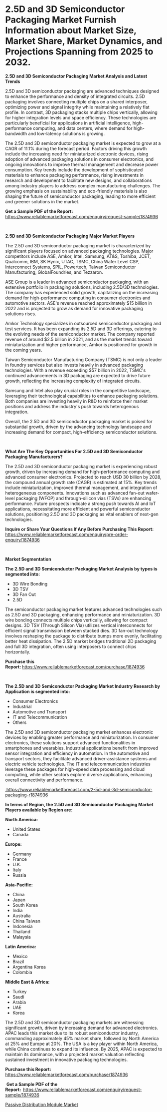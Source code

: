 <p><h1>2.5D and 3D Semiconductor Packaging Market Furnish Information about Market Size, Market Share, Market Dynamics, and Projections Spanning from 2025 to 2032.</h1></p><p><strong>2.5D and 3D Semiconductor Packaging Market Analysis and Latest Trends</strong></p>
<p><p>2.5D and 3D semiconductor packaging are advanced techniques designed to enhance the performance and density of integrated circuits. 2.5D packaging involves connecting multiple chips on a shared interposer, optimizing power and signal integrity while maintaining a relatively flat profile. In contrast, 3D packaging stacks multiple chips vertically, allowing for higher integration levels and space efficiency. These technologies are particularly beneficial for applications in artificial intelligence, high-performance computing, and data centers, where demand for high-bandwidth and low-latency solutions is growing.</p><p>The 2.5D and 3D semiconductor packaging market is expected to grow at a CAGR of 11.1% during the forecast period. Factors driving this growth include the increasing need for miniaturized electronic devices, rising adoption of advanced packaging solutions in consumer electronics, and ongoing innovations to improve thermal management and decrease power consumption. Key trends include the development of sophisticated materials to enhance packaging performance, rising investments in research and development to facilitate new designs, and collaborations among industry players to address complex manufacturing challenges. The growing emphasis on sustainability and eco-friendly materials is also shaping the future of semiconductor packaging, leading to more efficient and greener solutions in the market.</p></p>
<p><strong>Get a Sample PDF of the Report:&nbsp;</strong> <a href="https://www.reliablemarketforecast.com/enquiry/request-sample/1874936?utm_campaign=3175&utm_medium=2&utm_source=Github&utm_content=ia&utm_term=07042025&utm_id=25d-and-3d-semiconductor-packaging">https://www.reliablemarketforecast.com/enquiry/request-sample/1874936</a></p>
<p>&nbsp;</p>
<p><strong>2.5D and 3D Semiconductor Packaging Major Market Players</strong></p>
<p><p>The 2.5D and 3D semiconductor packaging market is characterized by significant players focused on advanced packaging technologies. Major competitors include ASE, Amkor, Intel, Samsung, AT&S, Toshiba, JCET, Qualcomm, IBM, SK Hynix, UTAC, TSMC, China Wafer Level CSP, Interconnect Systems, SPIL, Powertech, Taiwan Semiconductor Manufacturing, GlobalFoundries, and Tezzaron.</p><p>ASE Group is a leader in advanced semiconductor packaging, with an extensive portfolio in packaging solutions, including 2.5D/3D technologies. The company has experienced solid growth, capitalizing on the increasing demand for high-performance computing in consumer electronics and automotive sectors. ASE's revenue reached approximately $15 billion in 2022 and is projected to grow as demand for innovative packaging solutions rises.</p><p>Amkor Technology specializes in outsourced semiconductor packaging and test services. It has been expanding its 2.5D and 3D offerings, catering to the evolving needs of the semiconductor market. The company reported revenue of around $2.5 billion in 2021, and as the market trends toward miniaturization and higher performance, Amkor is positioned for growth in the coming years.</p><p>Taiwan Semiconductor Manufacturing Company (TSMC) is not only a leader in foundry services but also invests heavily in advanced packaging technologies. With a revenue exceeding $57 billion in 2022, TSMC's continued advancements in 3D packaging are expected to drive future growth, reflecting the increasing complexity of integrated circuits.</p><p>Samsung and Intel also play crucial roles in the competitive landscape, leveraging their technological capabilities to enhance packaging solutions. Both companies are investing heavily in R&D to reinforce their market positions and address the industry's push towards heterogenous integration.</p><p>Overall, the 2.5D and 3D semiconductor packaging market is poised for substantial growth, driven by the advancing technology landscape and increasing demand for compact, high-efficiency semiconductor solutions.</p></p>
<p>&nbsp;</p>
<p><strong>What Are The Key Opportunities For 2.5D and 3D Semiconductor Packaging Manufacturers?</strong></p>
<p><p>The 2.5D and 3D semiconductor packaging market is experiencing robust growth, driven by increasing demand for high-performance computing and advanced consumer electronics. Projected to reach USD 30 billion by 2028, the compound annual growth rate (CAGR) is estimated at 15%. Key trends include miniaturization, improved thermal management, and integration of heterogeneous components. Innovations such as advanced fan-out wafer-level packaging (WFOP) and through-silicon vias (TSVs) are enhancing performance. Future prospects indicate a strong push towards AI and IoT applications, necessitating more efficient and powerful semiconductor solutions, positioning 2.5D and 3D packaging as vital enablers of next-gen technologies.</p></p>
<p><strong>Inquire or Share Your Questions If Any Before Purchasing This Report:</strong> <a href="https://www.reliablemarketforecast.com/enquiry/pre-order-enquiry/1874936?utm_campaign=3175&utm_medium=2&utm_source=Github&utm_content=ia&utm_term=07042025&utm_id=25d-and-3d-semiconductor-packaging">https://www.reliablemarketforecast.com/enquiry/pre-order-enquiry/1874936</a></p>
<p>&nbsp;</p>
<p><strong>Market Segmentation</strong></p>
<p><strong>The 2.5D and 3D Semiconductor Packaging Market Analysis by types is segmented into:</strong></p>
<p><ul><li>3D Wire Bonding</li><li>3D TSV</li><li>3D Fan Out</li><li>2.5D</li></ul></p>
<p><p>The semiconductor packaging market features advanced technologies such as 2.5D and 3D packaging, enhancing performance and miniaturization. 3D wire bonding connects multiple chips vertically, allowing for compact designs. 3D TSV (Through Silicon Via) utilizes vertical interconnects for efficient signal transmission between stacked dies. 3D fan-out technology involves reshaping the package to distribute bumps more evenly, facilitating better heat dissipation. The 2.5D market bridges traditional 2D packaging and full 3D integration, often using interposers to connect chips horizontally.</p></p>
<p><strong>Purchase this Report:&nbsp;</strong><a href="https://www.reliablemarketforecast.com/purchase/1874936?utm_campaign=3175&utm_medium=2&utm_source=Github&utm_content=ia&utm_term=07042025&utm_id=25d-and-3d-semiconductor-packaging">https://www.reliablemarketforecast.com/purchase/1874936</a></p>
<p>&nbsp;</p>
<p><strong>The 2.5D and 3D Semiconductor Packaging Market Industry Research by Application is segmented into:</strong></p>
<p><ul><li>Consumer Electronics</li><li>Industrial</li><li>Automotive and Transport</li><li>IT and Telecommunication</li><li>Others</li></ul></p>
<p><p>The 2.5D and 3D semiconductor packaging market enhances electronic devices by enabling greater performance and miniaturization. In consumer electronics, these solutions support advanced functionalities in smartphones and wearables. Industrial applications benefit from improved sensor integration and efficiency in automation. In the automotive and transport sectors, they facilitate advanced driver-assistance systems and electric vehicle technologies. The IT and telecommunication industries leverage these packages for high-speed data processing and cloud computing, while other sectors explore diverse applications, enhancing overall connectivity and performance.</p></p>
<p><a href="https://www.reliablemarketforecast.com/2-5d-and-3d-semiconductor-packaging-r1874936?utm_campaign=3175&utm_medium=2&utm_source=Github&utm_content=ia&utm_term=07042025&utm_id=25d-and-3d-semiconductor-packaging">&nbsp;https://www.reliablemarketforecast.com/2-5d-and-3d-semiconductor-packaging-r1874936</a></p>
<p><strong>In terms of Region, the 2.5D and 3D Semiconductor Packaging Market Players available by Region are:</strong></p>
<p>
    <p> <strong> North America: </strong>
        <ul>
            <li>United States</li>
            <li>Canada</li>
        </ul>
        </p> 
    <p> <strong> Europe: </strong>
        <ul>
            <li>Germany</li>
            <li>France</li>
            <li>U.K.</li>
            <li>Italy</li>
            <li>Russia</li>
        </ul>
        </p> 
    <p> <strong> Asia-Pacific: </strong>
        <ul>
            <li>China</li>
            <li>Japan</li>
            <li>South Korea</li>
            <li>India</li>
            <li>Australia</li>
            <li>China Taiwan</li>
            <li>Indonesia</li>
            <li>Thailand</li>
            <li>Malaysia</li>
        </ul>
        </p> 
    <p> <strong> Latin America: </strong>
        <ul>
            <li>Mexico</li>
            <li>Brazil</li>
            <li>Argentina Korea</li>
            <li>Colombia</li>
        </ul>
        </p> 
    <p> <strong> Middle East & Africa: </strong>
        <ul>
            <li>Turkey</li>
            <li>Saudi</li>
            <li>Arabia</li>
            <li>UAE</li>
            <li>Korea</li>
        </ul>
    </p>
    </p>
<p><p>The 2.5D and 3D semiconductor packaging markets are witnessing significant growth, driven by increasing demand for advanced electronics. APAC leads this market due to its robust semiconductor industry, commanding approximately 45% market share, followed by North America at 25% and Europe at 20%. The USA is a key player within North America, while China continues to expand its influence. By 2025, APAC is expected to maintain its dominance, with a projected market valuation reflecting sustained investment in innovative packaging technologies.</p></p>
<p><strong>Purchase this Report: </strong><a href="https://www.reliablemarketforecast.com/purchase/1874936?utm_campaign=3175&utm_medium=2&utm_source=Github&utm_content=ia&utm_term=07042025&utm_id=25d-and-3d-semiconductor-packaging">https://www.reliablemarketforecast.com/purchase/1874936</a></p>
<p>&nbsp;<strong>Get a Sample PDF of the Report:&nbsp;&nbsp;</strong><a href="https://www.reliablemarketforecast.com/enquiry/request-sample/1874936?utm_campaign=3175&utm_medium=2&utm_source=Github&utm_content=ia&utm_term=07042025&utm_id=25d-and-3d-semiconductor-packaging">https://www.reliablemarketforecast.com/enquiry/request-sample/1874936</a></p>
<p><strong></strong></p>
<p><p><a href="https://github.com/zurubting/Market-Research-Report-List-1/blob/main/passive-distribution-module-market.md?utm_campaign=3175&utm_medium=2&utm_source=Github&utm_content=ia&utm_term=07042025&utm_id=25d-and-3d-semiconductor-packaging">Passive Distribution Module Market</a></p></p>